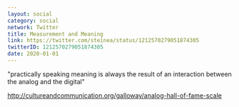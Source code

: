 ```yaml
---
layout: social
category: social
network: Twitter
title: Measurement and Meaning
link: https://twitter.com/steinea/status/1212570279051874305
twitterID: 1212570279051874305
date: 2020-01-01
---
```


"practically speaking meaning is always the result of an interaction between the analog and the digital"

<http://cultureandcommunication.org/galloway/analog-hall-of-fame-scale>

